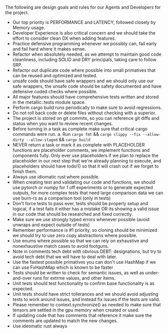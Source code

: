 The following are design goals and rules for our Agents and Developers for the project. 

- Our top priority is PERFORMANCE and LATENCY, followed closely by Memory usage. 
- Developer Experience is also critical concern and we should take the effort to consider clean DX when adding features.
- Practice defensive programming whenever we possibly can, fail early and fail hard where it makes sense.
- Refactor when absolutely needed, as we attempt to maintain good code cleanliness, including SOLID and DRY principals, taking care to follow SRP.
- Refactor out duplicate code where possible into small primatives that can be reused and optimized and tested. 
- unsafe code should have safe wrappers and we should only use our safe wrappers, the unsafe code should be safety documented and have defensive coded checks where possible.
- All major features should have comprehensive tests written and stored in the metallic::tests module space. 
- Perform cargo build runs periodically to make sure to avoid regressions.
- Do not roll back code or delete files without checking with a superior. 
-  The project is stored on git commits, so you can reference git diffs and status when you want to review recent changes.
-  Before turning in a task as complete make sure that critical cargo commands were run.
   a. Run `cargo fmt` && `cargo clippy --fix --allow-dirty --allow-staged` && `cargo build`
- NEVER return a task or mark it as complete with PLACEHOLDER functions are placeholder comments, we implement functions and components fully. Only ever use placeholders if we plan to replace the placeholder in our next step that we're already planning to execute, and placeholders should have todo!() so that it will crash out if we forget to finish them.
- Always use idiomatic rust where possible.
- When creating test and validating our code and functions, we should use pytorch or numpy for 1 off experiments or to generate expected outputs, for more complex tests that need large comparison data we can use burn-rs as a comparison tool (only in tests)
- Don't force tests to pass ever, tests should be properly setup and logical, if a test fails it either has a mistake OR its showing a valid issue in our code that should be researched and fixed correctly.
- Make sure we use strongly typed errors whenever possible (avoid unwraps and expect outside of tests)
- Remember performance is #1 priority, so cloning should be minimized we should try to use zero copy abstractions where possible. 
- Use enums where possible so that we can rely on exhaustive and nonexhaustive match cases to avoid footguns.
- Note in comments tech debt with obvious DEBT: designations, but try to avoid tech debt that we will have to deal with later.
- Use the fastest possible primatives you can don't use HashMap if we can use FxHashMap which is known to be faster
- Tests should be written to check for semantic issues, as well as under-and-over runs for extrme values, and other items.
- Unit tests should test functionality to confirm base functionality is as expected.
- Unit tests should have strict tollerances and we should avoid adjusting tests to work around issues, and instead fix issues if the tests are valid.
- Please remember to context.synchronize() as needed to make sure that tensors are settled in the gpu memory when created or used.
- If updating code that has comments that reference it make sure the comments are updated to match the new changes.
- Use ideomatic rust always